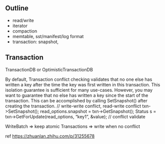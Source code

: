 ## Outline
- read/write
- iterator
- compaction
- memtable, sst/manifest/log format
- transaction: snapshot, 


## Transaction
TransactionDB or OptimisticTransactionDB

By default, Transaction conflict checking validates that no one else has written a key after the time the key was first written in this transaction. 
This isolation guarantee is sufficient for many use-cases. 
However, you may want to guarantee that no else has written a key since the start of the transaction. 
This can be accomplished by calling SetSnapshot() after creating the transaction.
// write-write conflict, read-write conflict
txn->SetSnapshot();
read_options.snapshot = txn->GetSnapshot();
Status s = txn->GetForUpdate(read_options, “key1”, &value); // conflict validate

WriteBatch => keep atomic
Transactions  => write when no conflict

ref https://zhuanlan.zhihu.com/p/31255678 
